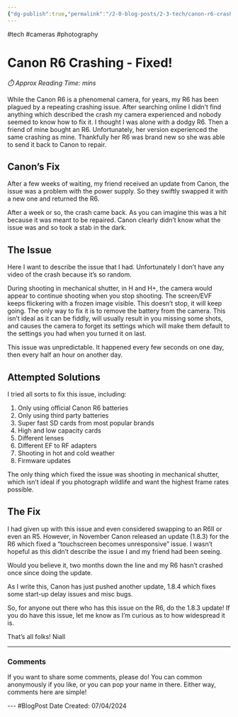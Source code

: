 ```yaml
---
{"dg-publish":true,"permalink":"/2-0-blog-posts/2-3-tech/canon-r6-crashing-fixed/","hide":true,"tags":["Camera","Photography"],"noteIcon":null,"created":"2024-04-07T22:26:35.031+01:00","updated":"2024-05-12T22:01:21.091+01:00"}
---
```


#tech #cameras #photography
# Canon R6 Crashing - Fixed!
<p id="reading-time" style="font-style: italic;">⏱️ Approx Reading Time:  <span id="inserted-text"></span> mins</p>

While the Canon R6 is a phenomenal camera, for years, my R6 has been plagued by a repeating crashing issue. After searching online I didn’t find anything which described the crash my camera experienced and nobody seemed to know how to fix it. I thought I was alone with a dodgy R6. Then a friend of mine bought an R6. Unfortunately, her version experienced the same crashing as mine. Thankfully her R6 was brand new so she was able to send it back to Canon to repair. 

## Canon’s Fix

After a few weeks of waiting, my friend received an update from Canon, the issue was a problem with the power supply. So they swiftly swapped it with a new one and returned the R6.

After a week or so, the crash came back. As you can imagine this was a hit because it was meant to be repaired. Canon clearly didn’t know what the issue was and so took a stab in the dark.

## The Issue

Here I want to describe the issue that I had. Unfortunately I don’t have any video of the crash because it’s so random.

During shooting in mechanical shutter, in H and H+, the camera would appear to continue shooting when you stop shooting. The screen/EVF keeps flickering with a frozen image visible. This doesn’t stop, it will keep going. The only way to fix it is to remove the battery from the camera. This isn’t ideal as it can be fiddly, will usually result in you missing some shots, and causes the camera to forget its settings which will make them default to the settings you had when you turned it on last.

This issue was unpredictable. It happened every few seconds on one day, then every half an hour on another day.

## Attempted Solutions

I tried all sorts to fix this issue, including:

1. Only using official Canon R6 batteries
2. Only using third party batteries
3. Super fast SD cards from most popular brands
4. High and low capacity cards
5. Different lenses
6. Different EF to RF adapters
7. Shooting in hot and cold weather
8. Firmware updates

The only thing which fixed the issue was shooting in mechanical shutter, which isn’t ideal if you photograph wildlife and want the highest frame rates possible. 

## The Fix

I had given up with this issue and even considered swapping to an R6II or even an R5. However, in November Canon released an update (1.8.3) for the R6 which fixed a “touchscreen becomes unresponsive” issue. I wasn’t hopeful as this didn’t describe the issue I and my friend had been seeing. 

Would you believe it, two months down the line and my R6 hasn’t crashed once since doing the update. 

As I write this, Canon has just pushed another update, 1.8.4 which fixes some start-up delay issues and misc bugs.

So, for anyone out there who has this issue on the R6, do the 1.8.3 update! If you do have this issue, let me know as I’m curious as to how widespread it is.

That’s all folks!
Niall


---
### Comments

If you want to share some comments, please do! You can common anonymously if you like, or you can pop your name in there. Either way, comments here are simple!


<div id="waline"></div>
<script type="module">
	import { init } from 'https://unpkg.com/@waline/client@v3/dist/waline.js';
	init({
	  el: '#waline',
	  serverURL: 'https://niallscavecomments.vercel.app/',
	  lang: 'en',
	});
</script>
---
#BlogPost 
Date Created: 07/04/2024